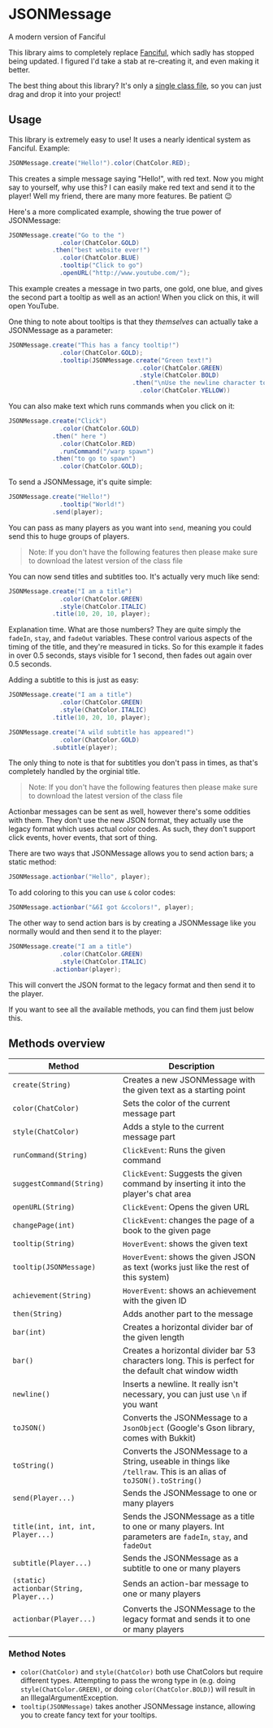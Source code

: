# JSONMessage

A modern version of Fanciful

This library aims to completely replace [Fanciful](https://bukkit.org/threads/lib-fanciful-pleasant-chat-message-formatting.195148/), which sadly has stopped being updated. I figured I'd take a stab at re-creating it, and even making it better.

The best thing about this library? It's only a [single class file](https://github.com/Rayzr522/JSONMessage/blob/master/src/main/java/com/rayzr522/jsonmessage/JSONMessage.java), so you can just drag and drop it into your project!

## Usage

This library is extremely easy to use! It uses a nearly identical system as Fanciful. Example:

```java
JSONMessage.create("Hello!").color(ChatColor.RED);
```

This creates a simple message saying "Hello!", with red text. Now you might say to yourself, why use this? I can easily make red text and send it to the player! Well my friend, there are many more features. Be patient :wink:

Here's a more complicated example, showing the true power of JSONMessage:

```java
JSONMessage.create("Go to the ")
              .color(ChatColor.GOLD)
            .then("best website ever!")
              .color(ChatColor.BLUE)
              .tooltip("Click to go")
              .openURL("http://www.youtube.com/");
```

This example creates a message in two parts, one gold, one blue, and gives the second part a tooltip as well as an action! When you click on this, it will open YouTube.

One thing to note about tooltips is that they *themselves* can actually take a JSONMessage as a parameter:

```java
JSONMessage.create("This has a fancy tooltip!")
              .color(ChatColor.GOLD);
              .tooltip(JSONMessage.create("Green text!")
                                    .color(ChatColor.GREEN)
                                    .style(ChatColor.BOLD)
                                  .then("\nUse the newline character to\nadd lines to the tooltip")
                                    .color(ChatColor.YELLOW))
```

You can also make text which runs commands when you click on it:

```java
JSONMessage.create("Click")
              .color(ChatColor.GOLD)
            .then(" here ")
              .color(ChatColor.RED)
              .runCommand("/warp spawn")
            .then("to go to spawn")
              .color(ChatColor.GOLD);
```

To send a JSONMessage, it's quite simple:

```java
JSONMessage.create("Hello!")
              .tooltip("World!")
            .send(player);
```

You can pass as many players as you want into `send`, meaning you could send this to huge groups of players.

> Note: If you don't have the following features then please make sure to download the latest version of the class file

You can now send titles and subtitles too. It's actually very much like send:

```java
JSONMessage.create("I am a title")
              .color(ChatColor.GREEN)
              .style(ChatColor.ITALIC)
            .title(10, 20, 10, player);
```

Explanation time. What are those numbers? They are quite simply the `fadeIn`, `stay`, and `fadeOut` variables. These control various aspects of the timing of the title, and they're measured in ticks. So for this example it fades in over 0.5 seconds, stays visible for 1 second, then fades out again over 0.5 seconds.

Adding a subtitle to this is just as easy:

```java
JSONMessage.create("I am a title")
              .color(ChatColor.GREEN)
              .style(ChatColor.ITALIC)
            .title(10, 20, 10, player);
```

```java
JSONMessage.create("A wild subtitle has appeared!")
              .color(ChatColor.GOLD)
            .subtitle(player);
```

The only thing to note is that for subtitles you don't pass in times, as that's completely handled by the orginial title.

> Note: If you don't have the following features then please make sure to download the latest version of the class file

Actionbar messages can be sent as well, however there's some oddities with them. They don't use the new JSON format, they actually use the legacy format which uses actual color codes. As such, they don't support click events, hover events, that sort of thing.

There are two ways that JSONMessage allows you to send action bars; a static method:

```java
JSONMessage.actionbar("Hello", player);
```

To add coloring to this you can use `&` color codes:

```java
JSONMessage.actionbar("&6I got &ccolors!", player);
```

The other way to send action bars is by creating a JSONMessage like you normally would and then send it to the player:

```java
JSONMessage.create("I am a title")
              .color(ChatColor.GREEN)
              .style(ChatColor.ITALIC)
            .actionbar(player);
```

This will convert the JSON format to the legacy format and then send it to the player.

If you want to see all the available methods, you can find them just below this.

## Methods overview

Method | Description
------ | -----------
`create(String)` | Creates a new JSONMessage with the given text as a starting point
`color(ChatColor)` | Sets the color of the current message part
`style(ChatColor)` | Adds a style to the current message part
`runCommand(String)` | `ClickEvent`: Runs the given command
`suggestCommand(String)` |  `ClickEvent`: Suggests the given command by inserting it into the player's chat area
`openURL(String)` | `ClickEvent`: Opens the given URL
`changePage(int)` | `ClickEvent`: changes the page of a book to the given page
`tooltip(String)` | `HoverEvent`: shows the given text
`tooltip(JSONMessage)` | `HoverEvent`: shows the given JSON as text (works just like the rest of this system)
`achievement(String)` | `HoverEvent`: shows an achievement with the given ID
`then(String)` | Adds another part to the message
`bar(int)` | Creates a horizontal divider bar of the given length
`bar()` | Creates a horizontal divider bar 53 characters long. This is perfect for the default chat window width
`newline()` | Inserts a newline. It really isn't necessary, you can just use `\n` if you want
`toJSON()` | Converts the JSONMessage to a `JsonObject` (Google's Gson library, comes with Bukkit)
`toString()` | Converts the JSONMessage to a String, useable in things like `/tellraw`. This is an alias of `toJSON().toString()`
`send(Player...)` | Sends the JSONMessage to one or many players
`title(int, int, int, Player...)` | Sends the JSONMessage as a title to one or many players. Int parameters are `fadeIn`, `stay`, and `fadeOut`
`subtitle(Player...)` | Sends the JSONMessage as a subtitle to one or many players
`(static) actionbar(String, Player...)` | Sends an action-bar message to one or many players
`actionbar(Player...)` | Converts the JSONMessage to the legacy format and sends it to one or many players

### Method Notes

- `color(ChatColor)` and `style(ChatColor)` both use ChatColors but require different types. Attempting to pass the wrong type in (e.g. doing `style(ChatColor.GREEN)`, or doing `color(ChatColor.BOLD)`) will result in an IllegalArgumentException.
- `tooltip(JSONMessage)` takes another JSONMessage instance, allowing you to create fancy text for your tooltips.
